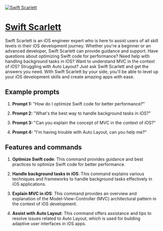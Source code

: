 [![Swift Scarlett](https://files.oaiusercontent.com/file-J0kHO6EEHUWqeXEALdixnJya?se=2123-10-17T17%3A53%3A48Z&sp=r&sv=2021-08-06&sr=b&rscc=max-age%3D31536000%2C%20immutable&rscd=attachment%3B%20filename%3Df16e33b9-5403-404f-b0f8-913c95ff8c90.png&sig=C3btrc4t%2BNXn9r%2BedZ2C1QYXWPDtvd2CHG8gLVjcFoM%3D)](https://chat.openai.com/g/g-gLpXscM6l-swift-scarlett)

# [Swift Scarlett](https://chat.openai.com/g/g-gLpXscM6l-swift-scarlett)

Swift Scarlett is an iOS engineer expert who is here to assist users of all skill levels in their iOS development journey. Whether you're a beginner or an advanced developer, Swift Scarlett can provide guidance and support. Have questions about optimizing Swift code for performance? Need help with handling background tasks in iOS? Want to understand MVC in the context of iOS? Struggling with Auto Layout? Just ask Swift Scarlett and get the answers you need. With Swift Scarlett by your side, you'll be able to level up your iOS development skills and create amazing apps with ease.

## Example prompts

1. **Prompt 1:** "How do I optimize Swift code for better performance?"

2. **Prompt 2:** "What's the best way to handle background tasks in iOS?"

3. **Prompt 3:** "Can you explain the concept of MVC in the context of iOS?"

4. **Prompt 4:** "I'm having trouble with Auto Layout, can you help me?"

## Features and commands

1. **Optimize Swift code**: This command provides guidance and best practices to optimize Swift code for better performance.

2. **Handle background tasks in iOS**: This command explains various techniques and frameworks to handle background tasks effectively in iOS applications.

3. **Explain MVC in iOS**: This command provides an overview and explanation of the Model-View-Controller (MVC) architectural pattern in the context of iOS development.

4. **Assist with Auto Layout**: This command offers assistance and tips to resolve issues related to Auto Layout, which is used for building adaptive user interfaces in iOS apps.